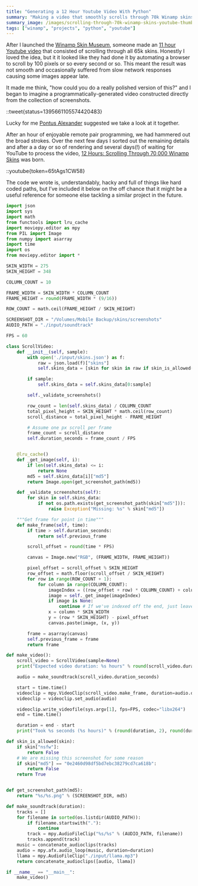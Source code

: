 ```yaml
---
title: "Generating a 12 Hour Youtube Video With Python"
summary: "Making a video that smoothly scrolls through 70k Winamp skins over the course of 12 hours."
summary_image: /images/scrolling-through-70k-winamp-skins-youtube-thumbnail.png
tags: ["winamp", "projects", "python", "youtube"]
---
```


After I launched the [Winamp Skin Museum](https://skins.webamp.org/), someone made an [11 hour Youtube video](https://www.youtube.com/watch?v=tZ4tTh7lBq4) that consisted of scrolling through all 65k skins. Honestly I loved the idea, but it it looked like they had done it by automating a browser to scroll by 100 pixels or so every second or so. This meant the result was not smooth and occasionally suffered from slow network responses causing some images appear late.

It made me think, "how could you do a really polished version of this?" and I began to imagine a programmatically-generated video constructed directly from the collection of screenshots.

::tweet{status=1395661105574420483}

Lucky for me [Pontus Alexander](https://www.youtube.com/c/MethMethMethod) suggested we take a look at it together.

After an hour of enjoyable remote pair programming, we had hammered out the broad strokes. Over the next few days I sorted out the remaining details and after a a day or so of rendering and several days(!) of waiting for YouTube to process the video, [12 Hours: Scrolling Through 70,000 Winamp Skins](https://www.youtube.com/watch?v=65tAgs1CW58) was born.

::youtube{token=65tAgs1CW58}

The code we wrote is, understandably, hacky and full of things like hard coded paths, but I’ve included it below on the off chance that it might be a useful reference for someone else tackling a similar project in the future.

```python
import json
import sys
import math
from functools import lru_cache
import moviepy.editor as mpy
from PIL import Image
from numpy import asarray
import time
import os
from moviepy.editor import *

SKIN_WIDTH = 275
SKIN_HEIGHT = 348

COLUMN_COUNT = 10

FRAME_WIDTH = SKIN_WIDTH * COLUMN_COUNT
FRAME_HEIGHT = round(FRAME_WIDTH * (9/16))

ROW_COUNT = math.ceil(FRAME_HEIGHT / SKIN_HEIGHT)

SCREENSHOT_DIR = "/Volumes/Mobile Backup/skins/screenshots"
AUDIO_PATH = "./input/soundtrack"

FPS = 60

class ScrollVideo:
    def __init__(self, sample):
        with open('./input/skins.json') as f:
            raw = json.load(f)["skins"]
            self.skins_data = [skin for skin in raw if skin_is_allowed(skin)]

        if sample:
            self.skins_data = self.skins_data[0:sample]

        self._validate_screenshots()

        row_count = len(self.skins_data) / COLUMN_COUNT
        total_pixel_height = SKIN_HEIGHT * math.ceil(row_count)
        scroll_distance = total_pixel_height - FRAME_HEIGHT

        # Assume one px scroll per frame
        frame_count = scroll_distance
        self.duration_seconds = frame_count / FPS


    @lru_cache()
    def _get_image(self, i):
        if len(self.skins_data) <= i:
            return None
        md5 = self.skins_data[i]["md5"]
        return Image.open(get_screenshot_path(md5))

    def _validate_screenshots(self):
        for skin in self.skins_data:
            if not os.path.exists(get_screenshot_path(skin["md5"])):
                raise Exception("Missing: %s" % skin["md5"])

    """Get frame for point in time"""
    def make_frame(self, time):
        if time > self.duration_seconds:
            return self.previous_frame

        scroll_offset = round(time * FPS)

        canvas = Image.new("RGB", (FRAME_WIDTH, FRAME_HEIGHT))

        pixel_offset = scroll_offset % SKIN_HEIGHT
        row_offset = math.floor(scroll_offset / SKIN_HEIGHT)
        for row in range(ROW_COUNT + 1):
            for column in range(COLUMN_COUNT):
                imageIndex = ((row_offset + row) * COLUMN_COUNT) + column
                image = self._get_image(imageIndex)
                if image is None:
                    continue # If we've indexed off the end, just leave it blank
                x = column * SKIN_WIDTH
                y = (row * SKIN_HEIGHT) - pixel_offset
                canvas.paste(image, (x, y))

        frame = asarray(canvas)
        self.previous_frame = frame
        return frame

def make_video():
    scroll_video = ScrollVideo(sample=None)
    print("Expected video duration: %s hours" % round(scroll_video.duration_seconds / 60 / 60, 2))

    audio = make_soundtrack(scroll_video.duration_seconds)

    start = time.time()
    videoclip = mpy.VideoClip(scroll_video.make_frame, duration=audio.duration)
    videoclip = videoclip.set_audio(audio)

    videoclip.write_videofile(sys.argv[1], fps=FPS, codec="libx264")
    end = time.time()

    duration = end - start
    print("Took %s seconds (%s hours)" % (round(duration, 2), round(duration / 60 / 60, 2)))

def skin_is_allowed(skin):
    if skin["nsfw"]:
        return False
    # We are missing this screenshot for some reason
    if skin["md5"] == "0e2460d98df5bd7ebc38279cd7ca618b":
        return False
    return True


def get_screenshot_path(md5):
    return "%s/%s.png" % (SCREENSHOT_DIR, md5)

def make_soundtrack(duration):
    tracks = []
    for filename in sorted(os.listdir(AUDIO_PATH)):
        if filename.startswith("."):
            continue
        track = mpy.AudioFileClip("%s/%s" % (AUDIO_PATH, filename))
        tracks.append(track)
    music = concatenate_audioclips(tracks)
    audio = mpy.afx.audio_loop(music, duration=duration)
    llama = mpy.AudioFileClip("./input/llama.mp3")
    return concatenate_audioclips([audio, llama])

if __name__ == "__main__":
    make_video()
```
